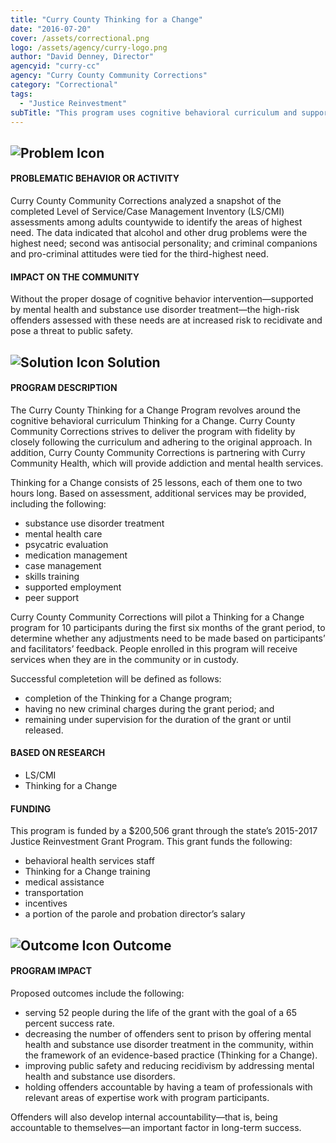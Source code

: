 ```yaml
---
title: "Curry County Thinking for a Change"
date: "2016-07-20"
cover: /assets/correctional.png
logo: /assets/agency/curry-logo.png
author: "David Denney, Director"
agencyid: "curry-cc"
agency: "Curry County Community Corrections"
category: "Correctional"
tags:
  - "Justice Reinvestment"
subTitle: "This program uses cognitive behavioral curriculum and support services to reach a number of goals, including reducing recidivism and prison use."
---
```


## ![Problem Icon](https://github.com/google/material-design-icons/raw/master/alert/1x_web/ic_error_outline_black_48dp.png "Problem")

#### PROBLEMATIC BEHAVIOR OR ACTIVITY

Curry County Community Corrections analyzed a snapshot of the completed Level of Service/Case Management Inventory (LS/CMI) assessments among adults countywide to identify the areas of highest need. The data indicated that alcohol and other drug problems were the highest need; second was antisocial personality; and criminal companions and pro-criminal attitudes were tied for the third-highest need.

#### IMPACT ON THE COMMUNITY

Without the proper dosage of cognitive behavior intervention—supported by mental health and substance use disorder treatment—the high-risk offenders assessed with these needs are at increased risk to recidivate and pose a threat to public safety.

## ![Solution Icon](https://github.com/google/material-design-icons/raw/master/action/1x_web/ic_lightbulb_outline_black_48dp.png "Solution") Solution

#### PROGRAM DESCRIPTION

The Curry County Thinking for a Change Program revolves around the cognitive behavioral curriculum Thinking for a Change. Curry County Community Corrections strives to deliver the program with fidelity by closely following the curriculum and adhering to the original approach. In addition, Curry County Community Corrections is partnering with Curry Community Health, which will provide addiction and mental health services.

Thinking for a Change consists of 25 lessons, each of them one to two hours long. Based on assessment, additional services may be provided, including the following:

* substance use disorder treatment
*  mental health care
* psycatric evaluation
* medication management
* case management
* skills training
* supported employment
* peer support

Curry County Community Corrections will pilot a Thinking for a Change program for 10 participants during the first six months of the grant period, to determine whether any adjustments need to be made based on participants’ and facilitators’ feedback. People enrolled in this program will receive services when they are in the community or in custody.

Successful completetion will be defined as follows:

* completion of the Thinking for a Change program;
* having no new criminal charges during the grant period; and
* remaining under supervision for the duration of the grant or until released.

#### BASED ON RESEARCH

* LS/CMI
* Thinking for a Change

#### FUNDING

This program is funded by a $200,506 grant through the state’s 2015-2017 Justice Reinvestment Grant Program. This grant funds the following:

* behavioral health services staff
* Thinking for a Change training
* medical assistance
* transportation
* incentives
* a portion of the parole and probation director’s salary

## ![Outcome Icon](https://github.com/google/material-design-icons/raw/master/action/1x_web/ic_view_list_black_48dp.png "Outcome") Outcome

#### PROGRAM IMPACT

Proposed outcomes include the following:

* serving 52 people during the life of the grant with the goal of a 65 percent success rate.
* decreasing the number of offenders sent to prison by offering mental health and substance use disorder treatment in the community, within the framework of an evidence-based practice (Thinking for a Change).
* improving public safety and reducing recidivism by addressing mental health and substance use disorders.
* holding offenders accountable by having a team of professionals with relevant areas of expertise work with program participants.

Offenders will also develop internal accountability—that is, being accountable to themselves—an important factor in long-term success.
